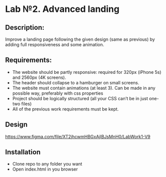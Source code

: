 # Lab №2. Advanced landing

## Description: 
Improve a landing page following the given design (same as previous) by adding full responsiveness and some animation.

## Requirements:
- The website should be partly responsive: required for 320px (iPhone 5s) and 2560px (4K screens).
- The header should collapse to a hamburger on small screens.
- The website must contain animations (at least 3). Can be made in any possible way, preferably with css properties
- Project should be logically structured (all your CSS can’t be in just one-two files)
- All of the previous work requirements must be kept.

## Design
https://www.figma.com/file/XT2jhcwmHBGxAjIBJsMnH0/LabWork1-V9

## Installation
- Clone repo to any folder you want
- Open index.html in you browser
